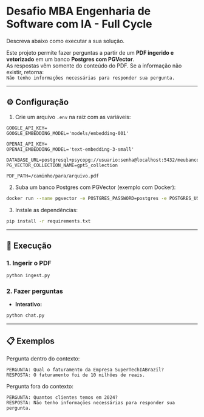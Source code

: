 # Desafio MBA Engenharia de Software com IA - Full Cycle

Descreva abaixo como executar a sua solução.

Este projeto permite fazer perguntas a partir de um **PDF ingerido e vetorizado** em um banco **Postgres com PGVector**.  
As respostas vêm somente do conteúdo do PDF. Se a informação não existir, retorna:  
`Não tenho informações necessárias para responder sua pergunta.`

---

## ⚙️ Configuração

1. Crie um arquivo `.env` na raiz com as variáveis:

```env
GOOGLE_API_KEY=
GOOGLE_EMBEDDING_MODEL='models/embedding-001'

OPENAI_API_KEY=
OPENAI_EMBEDDING_MODEL='text-embedding-3-small'

DATABASE_URL=postgresql+psycopg://usuario:senha@localhost:5432/meubanco
PG_VECTOR_COLLECTION_NAME=gpt5_collection

PDF_PATH=/caminho/para/arquivo.pdf
```

2. Suba um banco Postgres com PGVector (exemplo com Docker):

```bash
docker run --name pgvector -e POSTGRES_PASSWORD=postgres -e POSTGRES_USER=postgres -e POSTGRES_DB=postgres -p 5432:5432 ankane/pgvector
```

3. Instale as dependências:

```bash
pip install -r requirements.txt
```

---

## 🚀 Execução

### 1. Ingerir o PDF
```bash
python ingest.py
```

### 2. Fazer perguntas
- **Interativo:**
```bash
python chat.py
```

---

## 📋 Exemplos

Pergunta dentro do contexto:
```
PERGUNTA: Qual o faturamento da Empresa SuperTechIABrazil?
RESPOSTA: O faturamento foi de 10 milhões de reais.
```

Pergunta fora do contexto:
```
PERGUNTA: Quantos clientes temos em 2024?
RESPOSTA: Não tenho informações necessárias para responder sua pergunta.
```

